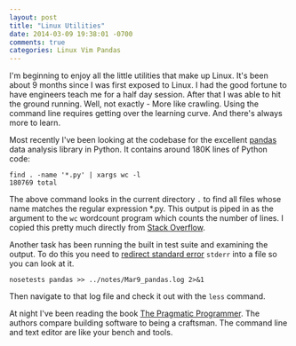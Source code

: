 ```yaml
---
layout: post
title: "Linux Utilities"
date: 2014-03-09 19:38:01 -0700
comments: true
categories: Linux Vim Pandas
---
```


I'm beginning to enjoy all the little utilities that make up Linux. It's been about 9 months since I was first exposed to Linux. I had the good fortune to have engineers teach me for a half day session. After that I was able to hit the ground running. Well, not exactly - More like crawling. Using the command line requires getting over the learning curve. And there's always more to learn.

Most recently I've been looking at the codebase for the excellent [pandas](http://pandas.pydata.org/) data analysis library in Python. It contains around 180K lines of Python code:

```
find . -name '*.py' | xargs wc -l  
180769 total
```

The above command looks in the current directory `.` to find all files whose name matches the regular expression *.py. This output is piped in as the argument to the `wc` wordcount program which counts the number of lines. I copied this pretty much directly from [Stack Overflow](http://stackoverflow.com/questions/1358540/how-to-count-all-the-lines-of-code-in-a-directory-recursively).

Another task has been running the built in test suite and examining the output. To do this you need to [redirect standard error](http://tldp.org/LDP/abs/html/io-redirection.html) `stderr` into a file so you can look at it.

```
nosetests pandas >> ../notes/Mar9_pandas.log 2>&1 
```

Then navigate to that log file and check it out with the `less` command.

At night I've been reading the book [The Pragmatic Programmer](http://pragprog.com/the-pragmatic-programmer). The authors compare building software to being a craftsman. The command line and text editor are like your bench and tools.
